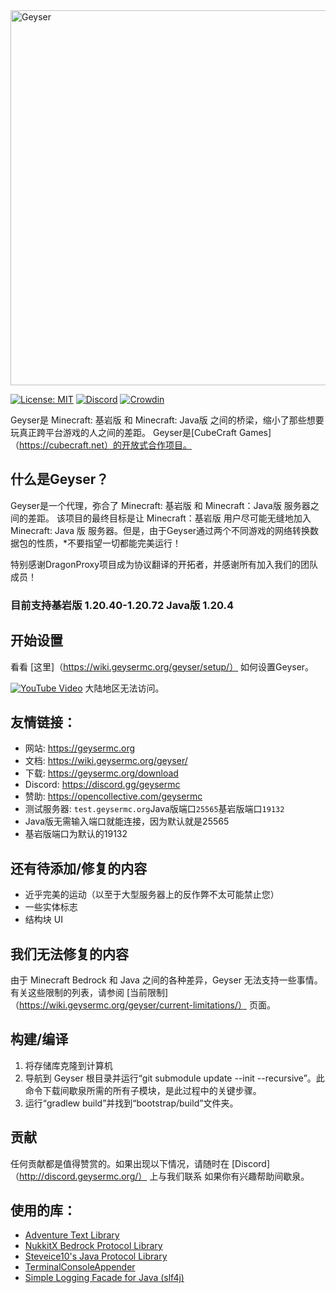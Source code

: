 <img src="https://geysermc.org/img/geyser-1760-860.png" alt="Geyser" width="600"/>

[![License: MIT](https://img.shields.io/badge/license-MIT-blue.svg)](LICENSE)
[![Discord](https://img.shields.io/discord/613163671870242838.svg?color=%237289da&label=discord)](https://discord.gg/geysermc)
[![Crowdin](https://badges.crowdin.net/geyser/localized.svg)](https://translate.geysermc.org/)

Geyser是 Minecraft: 基岩版 和 Minecraft: Java版 之间的桥梁，缩小了那些想要玩真正跨平台游戏的人之间的差距。
Geyser是[CubeCraft Games]（https://cubecraft.net）的开放式合作项目。

## 什么是Geyser？
Geyser是一个代理，弥合了 Minecraft: 基岩版 和 Minecraft：Java版 服务器之间的差距。
该项目的最终目标是让 Minecraft：基岩版 用户尽可能无缝地加入 Minecraft: Java 版 服务器。但是，由于Geyser通过两个不同游戏的网络转换数据包的性质，*不要指望一切都能完美运行！

特别感谢DragonProxy项目成为协议翻译的开拓者，并感谢所有加入我们的团队成员！

### 目前支持基岩版 1.20.40-1.20.72 Java版 1.20.4

## 开始设置
看看 [这里]（https://wiki.geysermc.org/geyser/setup/） 如何设置Geyser。

[![YouTube Video](https://img.youtube.com/vi/U7dZZ8w7Gi4/0.jpg)](https://www.youtube.com/watch?v=U7dZZ8w7Gi4)
大陆地区无法访问。

## 友情链接：
- 网站: https://geysermc.org
- 文档: https://wiki.geysermc.org/geyser/
- 下载: https://geysermc.org/download
- Discord: https://discord.gg/geysermc
- 赞助: https://opencollective.com/geysermc
- 测试服务器: `test.geysermc.org`Java版端口`25565`基岩版端口`19132`
- Java版无需输入端口就能连接，因为默认就是25565
- 基岩版端口为默认的19132

## 还有待添加/修复的内容
- 近乎完美的运动（以至于大型服务器上的反作弊不太可能禁止您）
- 一些实体标志
- 结构块 UI

## 我们无法修复的内容
由于 Minecraft Bedrock 和 Java 之间的各种差异，Geyser 无法支持一些事情。有关这些限制的列表，请参阅 [当前限制]（https://wiki.geysermc.org/geyser/current-limitations/） 页面。

## 构建/编译
1. 将存储库克隆到计算机
3. 导航到 Geyser 根目录并运行“git submodule update --init --recursive”。此命令下载间歇泉所需的所有子模块，是此过程中的关键步骤。
4. 运行“gradlew build”并找到“bootstrap/build”文件夹。

## 贡献
任何贡献都是值得赞赏的。如果出现以下情况，请随时在 [Discord]（http://discord.geysermc.org/） 上与我们联系
如果你有兴趣帮助间歇泉。

## 使用的库：
- [Adventure Text Library](https://github.com/KyoriPowered/adventure)
- [NukkitX Bedrock Protocol Library](https://github.com/NukkitX/Protocol)
- [Steveice10's Java Protocol Library](https://github.com/Steveice10/MCProtocolLib)
- [TerminalConsoleAppender](https://github.com/Minecrell/TerminalConsoleAppender)
- [Simple Logging Facade for Java (slf4j)](https://github.com/qos-ch/slf4j)
